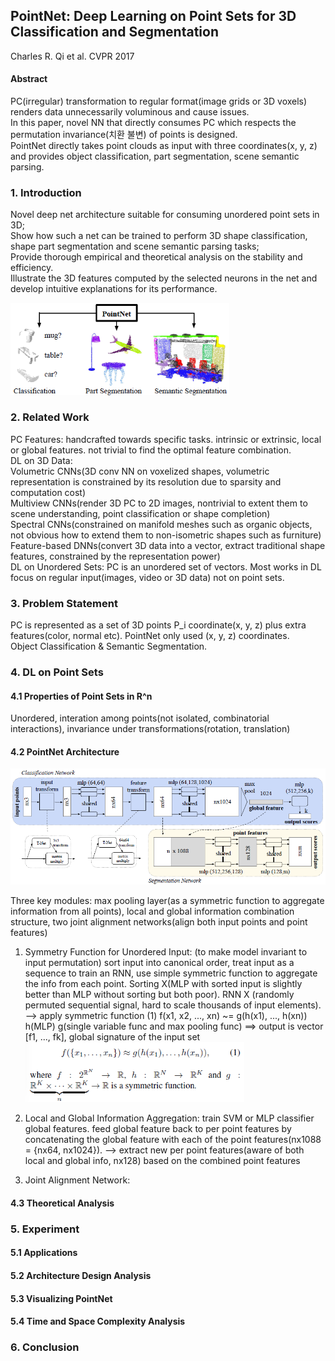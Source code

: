 ## PointNet: Deep Learning on Point Sets for 3D Classification and Segmentation

Charles R. Qi et al. CVPR 2017

#### **Abstract**

PC(irregular) transformation to regular format(image grids or 3D voxels) renders data unnecessarily voluminous and cause issues.  
In this paper, novel NN that directly consumes PC which respects the permutation invariance(치환 불변) of points is designed.  
PointNet directly takes point clouds as input with three coordinates(x, y, z) and provides object classification, part segmentation, scene semantic parsing.  

### **1. Introduction**

Novel deep net architecture suitable for consuming unordered point sets in 3D;  
Show how such a net can be trained to perform 3D shape classification, shape part segmentation and scene semantic parsing tasks;  
Provide thorough empirical and theoretical analysis on the stability and efficiency.  
Illustrate the 3D features computed by the selected neurons in the net and develop intuitive explanations for its performance.  

<img src="src/fig1.png" width="350"/>

### **2. Related Work**

PC Features: handcrafted towards specific tasks. intrinsic or extrinsic, local or global features. not trivial to find the optimal feature combination.  
DL on 3D Data:  
    Volumetric CNNs(3D conv NN on voxelized shapes, volumetric representation is constrained by its resolution due to sparsity and computation cost)  
    Multiview CNNs(render 3D PC to 2D images, nontrivial to extent them to scene understanding, point classification or shape completion)  
    Spectral CNNs(constrained on manifold meshes such as organic objects, not obvious how to extend them to non-isometric shapes such as furniture)  
    Feature-based DNNs(convert 3D data into a vector, extract traditional shape features, constrained by the representation power)  
DL on Unordered Sets: PC is an unordered set of vectors. Most works in DL focus on regular input(images, video or 3D data) not on point sets.  

### **3. Problem Statement**

PC is represented as a set of 3D points P_i coordinate(x, y, z) plus extra features(color, normal etc). PointNet only used (x, y, z) coordinates.  
Object Classification & Semantic Segmentation.  

### **4. DL on Point Sets**

#### 4.1 Properties of Point Sets in R^n

Unordered, interation among points(not isolated, combinatorial interactions), invariance under transformations(rotation, translation)  

#### 4.2 PointNet Architecture

<img src="src/fig2.png" width="700"/>

Three key modules: max pooling layer(as a symmetric function to aggregate information from all points), local and global information combination structure, two joint alignment networks(align both input points and point features)  

1. Symmetry Function for Unordered Input: (to make model invariant to input permutation) sort input into canonical order, treat input as a sequence to train an RNN, use simple symmetric function to aggregate the info from each point. Sorting X(MLP with sorted input is slightly better than MLP without sorting but both poor). RNN X (randomly permuted sequential signal, hard to scale thousands of input elements). --> apply symmetric function (1) f(x1, x2, ..., xn) ~= g(h(x1), ..., h(xn)) h(MLP) g(single variable func and max pooling func) ==> output is vector [f1, ..., fk], global signature of the input set  <img src="src/eqn1.png" width="350"/>

2. Local and Global Information Aggregation: train SVM or MLP classifier global features. feed global feature back to per point features by concatenating the global feature with each of the point features(nx1088 = {nx64, nx1024}). --> extract new per point features(aware of both local and global info, nx128) based on the combined point features  

3. Joint Alignment Network:

#### 4.3 Theoretical Analysis

### **5. Experiment**

#### 5.1 Applications

#### 5.2 Architecture Design Analysis

#### 5.3 Visualizing PointNet

#### 5.4 Time and Space Complexity Analysis

### **6. Conclusion**

<!--
#### **Studies**
[PointNet](https://github.com/blu-y/note/tree/main/Studies/PointNet/)

[NeRF](https://github.com/blu-y/note/tree/main/Studies/NeRF/)
-->
